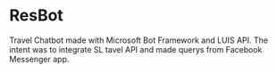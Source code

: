 # ResBot

Travel Chatbot made with Microsoft Bot Framework and LUIS API.
The intent was to integrate SL tavel API and made querys from Facebook Messenger app.


